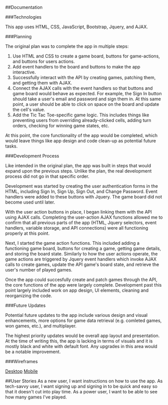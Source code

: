##Documentation

###Technologies

This app uses HTML, CSS, JavaScript, Bootstrap, Jquery, and AJAX.

###Planning

The original plan was to complete the app in multiple steps:

1. Use HTML and CSS to create a game board, buttons for game-actions, and buttons for users actions.
2. Add event handlers to the board and buttons to make the app interactive.
3. Successfully interact with the API by creating games, patching them, and getting them with AJAX.
4. Connect the AJAX calls with the event handlers so that buttons and game board would behave as expected. For example, the Sign In button should take a user's email and password and sign them in. At this same point, a user should be able to click on space on the board and update the cell's value.
5. Add the Tic Tac Toe-specific game logic. This includes things like preventing users from overriding already-clicked cells, adding turn orders, checking for winning game states, etc.

At this point, the core functionality of the app would be completed, which would leave things like app design and code clean-up as potential future tasks.

###Development Process

Like intended in the original plan, the app was built in steps that would expand upon the previous steps. Unlike the plan, the real development process did not
go in that specific order.

Development was started by creating the user authentication forms in the HTML, including Sign In, Sign Up, Sign Out, and Change Password. Event handlers were added to these buttons with Jquery. The game board did not become used until later.

With the user action buttons in place, I began linking them with the API using AJAX calls. Completing the user-action AJAX functions allowed me to confirm that all previous parts of the app (HTML, Jquery selectors, event handlers, variable storage, and API connections) were all functioning properly at this point.

Next, I started the game action functions. This included adding a functioning game board, buttons for creating a game, getting game details, and storing the board state. Similarly to how the user actions operate, the game actions are triggered by Jquery event handlers which invoke AJAX calls to create games, update the API game's board state, and retrieve the user's number of played games.

Once the app could succesfully create and patch games through the API, the core functions of the app were largely complete. Development past this point largely included work on app design, UI elements, cleaning and reorganizing the code.

###Future Updates

Potential future updates to the app include various design and visual enhancements, more options for game data retrieval (e.g. comleted games, won games, etc.), and multiplayer.

The highest priority updates would be overall app layout and presentation. At the time of writing this, the app is lacking in terms of visuals and it is mostly black and white with default font. Any upgrades in this area would be a notable improvement.

###Wireframes

[Desktop](https://i.imgur.com/eQCwSlD.jpg)
[Mobile](https://i.imgur.com/LMoCDIj.jpg)

##User Stories
As a new user, I want instructions on how to use the app.
As tech-savvy user, I want signing up and signing in to be quick and easy so that it doesn't cut into play time.
As a power user, I want to be able to see how many games I've played.
